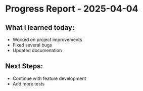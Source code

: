 # Progress Report - 2025-04-04
## What I learned today:
- Worked on project improvements
- Fixed several bugs
- Updated documenation

## Next Steps:
- Continue with feature development
- Add more tests
